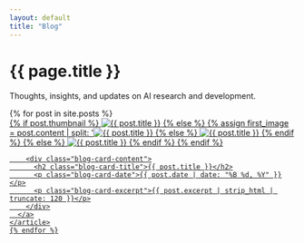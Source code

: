 ```yaml
---
layout: default
title: "Blog"
---
```


<div class="page-header">
  <div class="container">
    <h1>{{ page.title }}</h1>
    <p class="page-description">Thoughts, insights, and updates on AI research and development.</p>
  </div>
</div>

<div class="container">
  <div class="blog-list">
    {% for post in site.posts %}
    <article class="blog-card">
      <a href="{{ post.url | relative_url }}">
        {% if post.thumbnail %}
          <img src="{{ post.thumbnail | relative_url }}" alt="{{ post.title }}" class="blog-card-image">
        {% else %}
          {% assign first_image = post.content | split: '<img ' | slice: 1 %}
          {% if first_image %}
            {% assign img_src = first_image | split: 'src="' | slice: 1 | first | split: '"' | first %}
            {% if img_src %}
              <img src="{{ img_src | relative_url }}" alt="{{ post.title }}" class="blog-card-image">
            {% else %}
              <img src="{{ '/assets/img/default-thumb.svg' | relative_url }}" alt="{{ post.title }}" class="blog-card-image">
            {% endif %}
          {% else %}
            <img src="{{ '/assets/img/default-thumb.svg' | relative_url }}" alt="{{ post.title }}" class="blog-card-image">
          {% endif %}
        {% endif %}

        <div class="blog-card-content">
          <h2 class="blog-card-title">{{ post.title }}</h2>
          <p class="blog-card-date">{{ post.date | date: "%B %d, %Y" }}</p>
          <p class="blog-card-excerpt">{{ post.excerpt | strip_html | truncate: 120 }}</p>
        </div>
      </a>
    </article>
    {% endfor %}
  </div>
</div>
